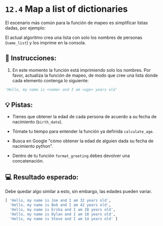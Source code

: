# `12.4` Map a list of dictionaries

El escenario más común para la función de mapeo es simplificar listas dadas, por ejemplo:

El actual algoritmo crea una lista con solo los nombres de personas (`name_list`) y los imprime en la consola.

## 📝 Instrucciones:

1. En este momento la función está imprimiendo solo los nombres. Por favor, actualiza la función de mapeo, de modo que cree una lista donde cada elemento contenga lo siguiente:

```py
'Hello, my name is <name> and I am <age> years old'
```

## 💡 Pistas:

- Tienes que obtener la edad de cada persona de acuerdo a su fecha de nacimiento (`birth_date`).

- Tómate tu tiempo para entender la función ya definida `calculate_age`.

- Busca en Google "cómo obtener la edad de alguien dada su fecha de nacimiento python".

- Dentro de tu función `format_greeting` debes devolver una concatenación.

## 💻 Resultado esperado:

Debe quedar algo similar a esto, sin embargo, las edades pueden variar.

```py
[ 'Hello, my name is Joe and I am 32 years old',
  'Hello, my name is Bob and I am 42 years old',
  'Hello, my name is Erika and I am 28 years old',
  'Hello, my name is Dylan and I am 18 years old',
  'Hello, my name is Steve and I am 14 years old' ]
```

